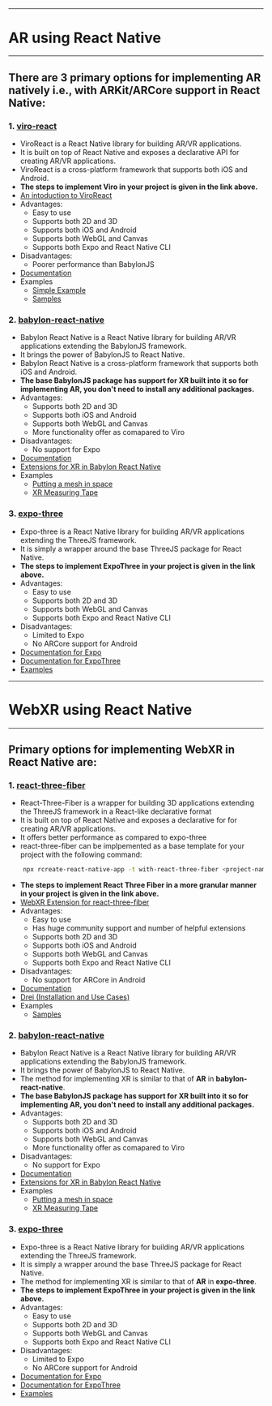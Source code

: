 <!-- @format -->

## <!-- @format -->

---

# AR using React Native

---

## There are 3 primary options for implementing AR natively i.e., with ARKit/ARCore support in React Native:

### 1. [viro-react](https://github.com/ViroCommunity/starter-kit)

-   ViroReact is a React Native library for building AR/VR applications.
-   It is built on top of React Native and exposes a declarative API for creating AR/VR applications.
-   ViroReact is a cross-platform framework that supports both iOS and Android.
-   **The steps to implement Viro in your project is given in the link above.**
-   [An intoduction to ViroReact](https://medium.com/simform-engineering/what-is-augmented-reality-how-to-implement-ar-using-react-native-2340bdba9a8d)
-   Advantages:
    -   Easy to use
    -   Supports both 2D and 3D
    -   Supports both iOS and Android
    -   Supports both WebGL and Canvas
    -   Supports both Expo and React Native CLI
-   Disadvantages:
    -   Poorer performance than BabylonJS
-   [Documentation](https://docs.viromedia.com/docs/quick-start)
-   Examples
    -   [Simple Example](https://blog.expo.dev/introducing-expo-ar-mobile-augmented-reality-with-javascript-powered-by-arkit-b0d5a02ff23)
    -   [Samples](https://github.com/ViroCommunity/samples)

### 2. [babylon-react-native](https://github.com/BabylonJS/BabylonNative)

-   Babylon React Native is a React Native library for building AR/VR applications extending the BabylonJS framework.
-   It brings the power of BabylonJS to React Native.
-   Babylon React Native is a cross-platform framework that supports both iOS and Android.
-   **The base BabylonJS package has support for XR built into it so for implementing AR, you don't need to install any additional packages.**
-   Advantages:
    -   Supports both 2D and 3D
    -   Supports both iOS and Android
    -   Supports both WebGL and Canvas
    -   More functionality offer as comapared to Viro
-   Disadvantages:
    -   No support for Expo
-   [Documentation](https://doc.babylonjs.com/features/featuresDeepDive/webXR/webXRARFeatures)
-   [Extensions for XR in Babylon React Native](https://github.com/zappar-xr/zappar-babylonjs)
-   Examples
    -   [Putting a mesh in space](https://playground.babylonjs.com/#KDWCZY)
    -   [XR Measuring Tape](https://playground.babylonjs.com/#GG06BQ#97)

### 3. [expo-three](https://github.com/expo/expo-three)

-   Expo-three is a React Native library for building AR/VR applications extending the ThreeJS framework.
-   It is simply a wrapper around the base ThreeJS package for React Native.
-   **The steps to implement ExpoThree in your project is given in the link above.**
-   Advantages:
    -   Easy to use
    -   Supports both 2D and 3D
    -   Supports both WebGL and Canvas
    -   Supports both Expo and React Native CLI
-   Disadvantages:
    -   Limited to Expo
    -   No ARCore support for Android
-   [Documentation for Expo](https://docs.expo.io/versions/latest/sdk/gl-view/)
-   [Documentation for ExpoThree](https://docs.expo.io/versions/latest/sdk/gl-view/)
-   [Examples](https://blog.expo.dev/introducing-expo-ar-mobile-augmented-reality-with-javascript-powered-by-arkit-b0d5a02ff23)

---

# WebXR using React Native

---

## Primary options for implementing WebXR in React Native are:

### 1. [react-three-fiber](https://github.com/pmndrs/react-three-fiber)

-   React-Three-Fiber is a wrapper for building 3D applications extending the ThreeJS framework in a React-like declarative format
-   It is built on top of React Native and exposes a declarative for for creating AR/VR applications.
-   It offers better performance as compared to expo-three
-   react-three-fiber can be implpemented as a base template for your project with the following command:

```bash
	npx rcreate-react-native-app -t with-react-three-fiber <project-name>
```

-   **The steps to implement React Three Fiber in a more granular manner in your project is given in the link above.**
-   [WebXR Extension for react-three-fiber](https://github.com/pmndrs/react-xr)
-   Advantages:
    -   Easy to use
    -   Has huge community support and number of helpful extensions
    -   Supports both 2D and 3D
    -   Supports both iOS and Android
    -   Supports both WebGL and Canvas
    -   Supports both Expo and React Native CLI
-   Disadvantages:
    -   No support for ARCore in Android
-   [Documentation](https://docs.pmnd.rs/react-three-fiber/getting-started/introduction)
-   [Drei (Installation and Use Cases)](https://github.com/pmndrs/drei)
-   Examples
    -   [Samples](https://codesandbox.io/examples/package/@react-three/xr)

### 2. [babylon-react-native](https://github.com/BabylonJS/BabylonNative)

-   Babylon React Native is a React Native library for building AR/VR applications extending the BabylonJS framework.
-   It brings the power of BabylonJS to React Native.
-   The method for implementing XR is similar to that of **AR** in **babylon-react-native**.
-   **The base BabylonJS package has support for XR built into it so for implementing AR, you don't need to install any additional packages.**
-   Advantages:
    -   Supports both 2D and 3D
    -   Supports both iOS and Android
    -   Supports both WebGL and Canvas
    -   More functionality offer as comapared to Viro
-   Disadvantages:
    -   No support for Expo
-   [Documentation](https://doc.babylonjs.com/features/featuresDeepDive/webXR/webXRARFeatures)
-   [Extensions for XR in Babylon React Native](https://github.com/zappar-xr/zappar-babylonjs)
-   Examples
    -   [Putting a mesh in space](https://playground.babylonjs.com/#KDWCZY)
    -   [XR Measuring Tape](https://playground.babylonjs.com/#GG06BQ#97)

### 3. [expo-three](https://github.com/expo/expo-three)

-   Expo-three is a React Native library for building AR/VR applications extending the ThreeJS framework.
-   It is simply a wrapper around the base ThreeJS package for React Native.
-   The method for implementing XR is similar to that of **AR** in **expo-three**.
-   **The steps to implement ExpoThree in your project is given in the link above.**
-   Advantages:
    -   Easy to use
    -   Supports both 2D and 3D
    -   Supports both WebGL and Canvas
    -   Supports both Expo and React Native CLI
-   Disadvantages:
    -   Limited to Expo
    -   No ARCore support for Android
-   [Documentation for Expo](https://docs.expo.io/versions/latest/sdk/gl-view/)
-   [Documentation for ExpoThree](https://docs.expo.io/versions/latest/sdk/gl-view/)
-   [Examples](https://blog.expo.dev/introducing-expo-ar-mobile-augmented-reality-with-javascript-powered-by-arkit-b0d5a02ff23)
